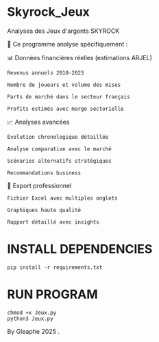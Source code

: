 # Skyrock_Jeux
Analyses des Jeux d'argents SKYROCK

🎯 Ce programme analyse spécifiquement :

📊 Données financières réelles (estimations ARJEL)

    Revenus annuels 2010-2023

    Nombre de joueurs et volume des mises

    Parts de marché dans le secteur français

    Profits estimés avec marge sectorielle

📈 Analyses avancées

    Évolution chronologique détaillée

    Analyse comparative avec le marché

    Scénarios alternatifs stratégiques

    Recommandations business

💾 Export professionnel

    Fichier Excel avec multiples onglets

    Graphiques haute qualité

    Rapport détaillé avec insights

# INSTALL DEPENDENCIES 

    pip install -r requirements.txt

# RUN PROGRAM

    chmod +x Jeux.py
    python3 Jeux.py

By Gleaphe 2025 .
